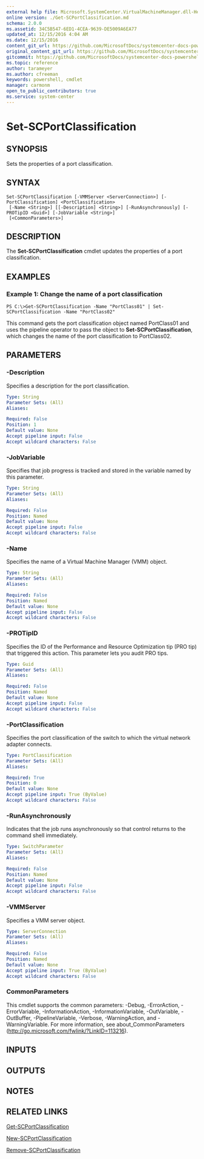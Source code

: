 ```yaml
---
external help file: Microsoft.SystemCenter.VirtualMachineManager.dll-Help.xml
online version: ./Get-SCPortClassification.md
schema: 2.0.0
ms.assetid: 34C5B547-6ED1-4CEA-9639-DE5009A6EA77
updated_at: 12/15/2016 4:04 AM
ms.date: 12/15/2016
content_git_url: https://github.com/MicrosoftDocs/systemcenter-docs-powershell/blob/master/systemcenter-cmdlets/SystemCenter2016/VirtualMachineManager/vlatest/Set-SCPortClassification.md
original_content_git_url: https://github.com/MicrosoftDocs/systemcenter-docs-powershell/blob/master/systemcenter-cmdlets/SystemCenter2016/VirtualMachineManager/vlatest/Set-SCPortClassification.md
gitcommit: https://github.com/MicrosoftDocs/systemcenter-docs-powershell/blob/7df4508c7b907a214e6a8eca76037b06065ef078/systemcenter-cmdlets/SystemCenter2016/VirtualMachineManager/vlatest/Set-SCPortClassification.md
ms.topic: reference
author: tarameyer
ms.author: cfreeman
keywords: powershell, cmdlet
manager: carmonm
open_to_public_contributors: true
ms.service: system-center
---
```


# Set-SCPortClassification

## SYNOPSIS
Sets the properties of a port classification.

## SYNTAX

```
Set-SCPortClassification [-VMMServer <ServerConnection>] [-PortClassification] <PortClassification>
 [-Name <String>] [[-Description] <String>] [-RunAsynchronously] [-PROTipID <Guid>] [-JobVariable <String>]
 [<CommonParameters>]
```

## DESCRIPTION
The **Set-SCPortClassification** cmdlet updates the properties of a port classification.

## EXAMPLES

### Example 1: Change the name of a port classification
```
PS C:\>Get-SCPortClassification -Name "PortClass01" | Set-SCPortClassification -Name "PortClass02"
```

This command gets the port classification object named PortClass01 and uses the pipeline operator to pass the object to **Set-SCPortClassification**, which changes the name of the port classification to PortClass02.

## PARAMETERS

### -Description
Specifies a description for the port classification.

```yaml
Type: String
Parameter Sets: (All)
Aliases: 

Required: False
Position: 1
Default value: None
Accept pipeline input: False
Accept wildcard characters: False
```

### -JobVariable
Specifies that job progress is tracked and stored in the variable named by this parameter.

```yaml
Type: String
Parameter Sets: (All)
Aliases: 

Required: False
Position: Named
Default value: None
Accept pipeline input: False
Accept wildcard characters: False
```

### -Name
Specifies the name of a Virtual Machine Manager (VMM) object.

```yaml
Type: String
Parameter Sets: (All)
Aliases: 

Required: False
Position: Named
Default value: None
Accept pipeline input: False
Accept wildcard characters: False
```

### -PROTipID
Specifies the ID of the Performance and Resource Optimization tip (PRO tip) that triggered this action.
This parameter lets you audit PRO tips.

```yaml
Type: Guid
Parameter Sets: (All)
Aliases: 

Required: False
Position: Named
Default value: None
Accept pipeline input: False
Accept wildcard characters: False
```

### -PortClassification
Specifies the port classification of the switch to which the virtual network adapter connects.

```yaml
Type: PortClassification
Parameter Sets: (All)
Aliases: 

Required: True
Position: 0
Default value: None
Accept pipeline input: True (ByValue)
Accept wildcard characters: False
```

### -RunAsynchronously
Indicates that the job runs asynchronously so that control returns to the command shell immediately.

```yaml
Type: SwitchParameter
Parameter Sets: (All)
Aliases: 

Required: False
Position: Named
Default value: None
Accept pipeline input: False
Accept wildcard characters: False
```

### -VMMServer
Specifies a VMM server object.

```yaml
Type: ServerConnection
Parameter Sets: (All)
Aliases: 

Required: False
Position: Named
Default value: None
Accept pipeline input: True (ByValue)
Accept wildcard characters: False
```

### CommonParameters
This cmdlet supports the common parameters: -Debug, -ErrorAction, -ErrorVariable, -InformationAction, -InformationVariable, -OutVariable, -OutBuffer, -PipelineVariable, -Verbose, -WarningAction, and -WarningVariable. For more information, see about_CommonParameters (http://go.microsoft.com/fwlink/?LinkID=113216).

## INPUTS

## OUTPUTS

## NOTES

## RELATED LINKS

[Get-SCPortClassification](xref:SystemCenter2016/VirtualMachineManager/vlatest/Get-SCPortClassification.md)

[New-SCPortClassification](xref:SystemCenter2016/VirtualMachineManager/vlatest/New-SCPortClassification.md)

[Remove-SCPortClassification](xref:SystemCenter2016/VirtualMachineManager/vlatest/Remove-SCPortClassification.md)

